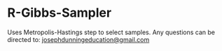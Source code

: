 # R-Gibbs-Sampler
Uses Metropolis-Hastings step to select samples. Any questions can be directed to: josephdunningeducation@gmail.com

